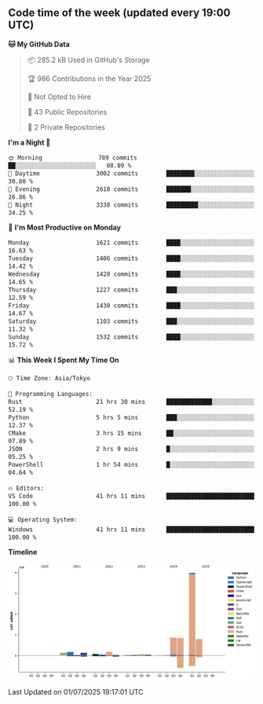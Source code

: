 ## Code time of the week (updated every 19:00 UTC)

<!--START_SECTION:waka-->
**🐱 My GitHub Data** 

> 📦 285.2 kB Used in GitHub's Storage 
 > 
> 🏆 986 Contributions in the Year 2025
 > 
> 🚫 Not Opted to Hire
 > 
> 📜 43 Public Repositories 
 > 
> 🔑 2 Private Repositories 
 > 
**I'm a Night 🦉** 

```text
🌞 Morning                789 commits         ██░░░░░░░░░░░░░░░░░░░░░░░   08.09 % 
🌆 Daytime                3002 commits        ████████░░░░░░░░░░░░░░░░░   30.80 % 
🌃 Evening                2618 commits        ███████░░░░░░░░░░░░░░░░░░   26.86 % 
🌙 Night                  3338 commits        █████████░░░░░░░░░░░░░░░░   34.25 % 
```
📅 **I'm Most Productive on Monday** 

```text
Monday                   1621 commits        ████░░░░░░░░░░░░░░░░░░░░░   16.63 % 
Tuesday                  1406 commits        ████░░░░░░░░░░░░░░░░░░░░░   14.42 % 
Wednesday                1428 commits        ████░░░░░░░░░░░░░░░░░░░░░   14.65 % 
Thursday                 1227 commits        ███░░░░░░░░░░░░░░░░░░░░░░   12.59 % 
Friday                   1430 commits        ████░░░░░░░░░░░░░░░░░░░░░   14.67 % 
Saturday                 1103 commits        ███░░░░░░░░░░░░░░░░░░░░░░   11.32 % 
Sunday                   1532 commits        ████░░░░░░░░░░░░░░░░░░░░░   15.72 % 
```


📊 **This Week I Spent My Time On** 

```text
🕑︎ Time Zone: Asia/Tokyo

💬 Programming Languages: 
Rust                     21 hrs 30 mins      █████████████░░░░░░░░░░░░   52.19 % 
Python                   5 hrs 5 mins        ███░░░░░░░░░░░░░░░░░░░░░░   12.37 % 
CMake                    3 hrs 15 mins       ██░░░░░░░░░░░░░░░░░░░░░░░   07.89 % 
JSON                     2 hrs 9 mins        █░░░░░░░░░░░░░░░░░░░░░░░░   05.25 % 
PowerShell               1 hr 54 mins        █░░░░░░░░░░░░░░░░░░░░░░░░   04.64 % 

🔥 Editors: 
VS Code                  41 hrs 11 mins      █████████████████████████   100.00 % 

💻 Operating System: 
Windows                  41 hrs 11 mins      █████████████████████████   100.00 % 
```

**Timeline**

![Lines of Code chart](https://raw.githubusercontent.com/SARDONYX-sard/SARDONYX-sard/main/assets/bar_graph.png)


 Last Updated on 01/07/2025 19:17:01 UTC
<!--END_SECTION:waka-->
